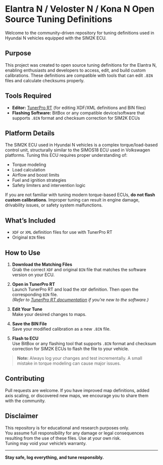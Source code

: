 # Elantra N / Veloster N / Kona N Open Source Tuning Definitions

Welcome to the community-driven repository for tuning definitions used in Hyundai N vehicles equipped with the SIM2K ECU.

## Purpose

This project was created to open source tuning definitions for the Elantra N, enabling enthusiasts and developers to access, edit, and build custom calibrations. These definitions are compatible with tools that can edit `.BIN` files and calculate checksums properly.

## Tools Required

- **Editor:** [TunerPro RT](http://www.tunerpro.net/) (for editing XDF/XML definitions and BIN files)
- **Flashing Software:** BitBox or any compatible device/software that supports `.BIN` format and checksum correction for SIM2K ECUs

## Platform Details

The SIM2K ECU used in Hyundai N vehicles is a complex torque/load-based control unit, structurally similar to the SIMOS18 ECU used in Volkswagen platforms. Tuning this ECU requires proper understanding of:

- Torque modeling
- Load calculation
- Airflow and boost limits
- Fuel and ignition strategies
- Safety limiters and intervention logic

If you are not familiar with tuning modern torque-based ECUs, **do not flash custom calibrations**. Improper tuning can result in engine damage, drivability issues, or safety system malfunctions.

## What’s Included

- `XDF` or `XML` definition files for use with TunerPro RT
- Original `BIN` files

## How to Use

1. **Download the Matching Files**  
   Grab the correct `XDF` and original `BIN` file that matches the software version on your ECU.

2. **Open in TunerPro RT**  
   Launch TunerPro RT and load the `XDF` definition. Then open the corresponding `BIN` file.  
   *(Refer to [TunerPro RT documentation](http://www.tunerpro.net/help/) if you're new to the software.)*

3. **Edit Your Tune**  
   Make your desired changes to maps.

4. **Save the BIN File**  
   Save your modified calibration as a new `.BIN` file.

5. **Flash to ECU**  
   Use BitBox or any flashing tool that supports `.BIN` format and checksum correction for SIM2K ECUs to flash the file to your vehicle.

> **Note:** Always log your changes and test incrementally. A small mistake in torque modeling can cause major issues.

## Contributing

Pull requests are welcome. If you have improved map definitions, added axis scaling, or discovered new maps, we encourage you to share them with the community.

## Disclaimer

This repository is for educational and research purposes only.  
You assume full responsibility for any damage or legal consequences resulting from the use of these files. Use at your own risk.  
Tuning may void your vehicle’s warranty.

---

**Stay safe, log everything, and tune responsibly.**
